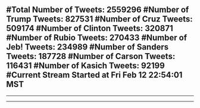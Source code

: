 #Total Number of Tweets: 2559296 
#Number of Trump Tweets: 827531
#Number of Cruz Tweets: 509174
#Number of Clinton Tweets: 320871
#Number of Rubio Tweets: 270433
#Number of Jeb! Tweets: 234989
#Number of Sanders Tweets: 187728
#Number of Carson Tweets: 116431
#Number of Kasich Tweets: 92199
#Current Stream Started at Fri Feb 12 22:54:01 MST
---
---
---
